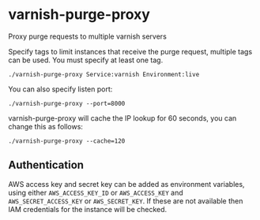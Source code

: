 varnish-purge-proxy
===================

Proxy purge requests to multiple varnish servers

Specify tags to limit instances that receive the purge request, multiple tags can be used. You must specify at least one tag.

`./varnish-purge-proxy Service:varnish Environment:live`

You can also specify listen port:

`./varnish-purge-proxy --port=8000`

varnish-purge-proxy will cache the IP lookup for 60 seconds, you can change this as follows:

`./varnish-purge-proxy --cache=120`

Authentication
--------------

AWS access key and secret key can be added as environment variables, using either `AWS_ACCESS_KEY_ID` or `AWS_ACCESS_KEY` and `AWS_SECRET_ACCESS_KEY` or `AWS_SECRET_KEY`.  If these are not available then IAM credentials for the instance will be checked.
